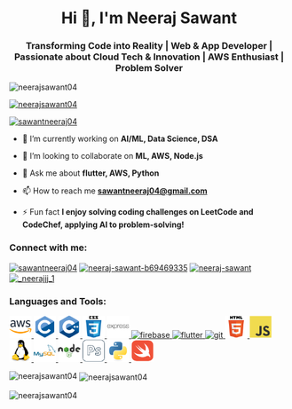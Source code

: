 <h1 align="center">Hi 👋, I'm Neeraj Sawant</h1>
<h3 align="center">Transforming Code into Reality | Web & App Developer | Passionate about Cloud Tech & Innovation | AWS Enthusiast | Problem Solver</h3>

<p align="left"> <img src="https://komarev.com/ghpvc/?username=neerajsawant04&label=Profile%20views&color=0e75b6&style=flat" alt="neerajsawant04" /> </p>

<p align="left"> <a href="https://github.com/ryo-ma/github-profile-trophy"><img src="https://github-profile-trophy.vercel.app/?username=neerajsawant04" alt="neerajsawant04" /></a> </p>

<p align="left"> <a href="https://twitter.com/sawantneeraj04" target="blank"><img src="https://img.shields.io/twitter/follow/sawantneeraj04?logo=twitter&style=for-the-badge" alt="sawantneeraj04" /></a> </p>

- 🔭 I’m currently working on **AI/ML, Data Science, DSA**

- 👯 I’m looking to collaborate on **ML, AWS, Node.js**

- 💬 Ask me about **flutter, AWS, Python**

- 📫 How to reach me **sawantneeraj04@gmail.com**

- ⚡ Fun fact **I enjoy solving coding challenges on LeetCode and CodeChef, applying AI to problem-solving!**

<h3 align="left">Connect with me:</h3>
<p align="left">
<a href="https://twitter.com/sawantneeraj04" target="blank"><img align="center" src="https://raw.githubusercontent.com/rahuldkjain/github-profile-readme-generator/master/src/images/icons/Social/twitter.svg" alt="sawantneeraj04" height="30" width="40" /></a>
<a href="https://linkedin.com/in/neeraj-sawant-b69469335" target="blank"><img align="center" src="https://raw.githubusercontent.com/rahuldkjain/github-profile-readme-generator/master/src/images/icons/Social/linked-in-alt.svg" alt="neeraj-sawant-b69469335" height="30" width="40" /></a>
<a href="https://stackoverflow.com/users/neeraj-sawant" target="blank"><img align="center" src="https://raw.githubusercontent.com/rahuldkjain/github-profile-readme-generator/master/src/images/icons/Social/stack-overflow.svg" alt="neeraj-sawant" height="30" width="40" /></a>
<a href="https://instagram.com/_neerajjj_1" target="blank"><img align="center" src="https://raw.githubusercontent.com/rahuldkjain/github-profile-readme-generator/master/src/images/icons/Social/instagram.svg" alt="_neerajjj_1" height="30" width="40" /></a>


<h3 align="left">Languages and Tools:</h3>
<p align="left"> <a href="https://aws.amazon.com" target="_blank" rel="noreferrer"> <img src="https://raw.githubusercontent.com/devicons/devicon/master/icons/amazonwebservices/amazonwebservices-original-wordmark.svg" alt="aws" width="40" height="40"/> </a> <a href="https://www.cprogramming.com/" target="_blank" rel="noreferrer"> <img src="https://raw.githubusercontent.com/devicons/devicon/master/icons/c/c-original.svg" alt="c" width="40" height="40"/> </a> <a href="https://www.w3schools.com/cpp/" target="_blank" rel="noreferrer"> <img src="https://raw.githubusercontent.com/devicons/devicon/master/icons/cplusplus/cplusplus-original.svg" alt="cplusplus" width="40" height="40"/> </a> <a href="https://www.w3schools.com/css/" target="_blank" rel="noreferrer"> <img src="https://raw.githubusercontent.com/devicons/devicon/master/icons/css3/css3-original-wordmark.svg" alt="css3" width="40" height="40"/> </a> <a href="https://expressjs.com" target="_blank" rel="noreferrer"> <img src="https://raw.githubusercontent.com/devicons/devicon/master/icons/express/express-original-wordmark.svg" alt="express" width="40" height="40"/> </a> <a href="https://firebase.google.com/" target="_blank" rel="noreferrer"> <img src="https://www.vectorlogo.zone/logos/firebase/firebase-icon.svg" alt="firebase" width="40" height="40"/> </a> <a href="https://flutter.dev" target="_blank" rel="noreferrer"> <img src="https://www.vectorlogo.zone/logos/flutterio/flutterio-icon.svg" alt="flutter" width="40" height="40"/> </a> <a href="https://git-scm.com/" target="_blank" rel="noreferrer"> <img src="https://www.vectorlogo.zone/logos/git-scm/git-scm-icon.svg" alt="git" width="40" height="40"/> </a> <a href="https://www.w3.org/html/" target="_blank" rel="noreferrer"> <img src="https://raw.githubusercontent.com/devicons/devicon/master/icons/html5/html5-original-wordmark.svg" alt="html5" width="40" height="40"/> </a> <a href="https://developer.mozilla.org/en-US/docs/Web/JavaScript" target="_blank" rel="noreferrer"> <img src="https://raw.githubusercontent.com/devicons/devicon/master/icons/javascript/javascript-original.svg" alt="javascript" width="40" height="40"/> </a> <a href="https://www.linux.org/" target="_blank" rel="noreferrer"> <img src="https://raw.githubusercontent.com/devicons/devicon/master/icons/linux/linux-original.svg" alt="linux" width="40" height="40"/> </a> <a href="https://www.mysql.com/" target="_blank" rel="noreferrer"> <img src="https://raw.githubusercontent.com/devicons/devicon/master/icons/mysql/mysql-original-wordmark.svg" alt="mysql" width="40" height="40"/> </a> <a href="https://nodejs.org" target="_blank" rel="noreferrer"> <img src="https://raw.githubusercontent.com/devicons/devicon/master/icons/nodejs/nodejs-original-wordmark.svg" alt="nodejs" width="40" height="40"/> </a> <a href="https://www.photoshop.com/en" target="_blank" rel="noreferrer"> <img src="https://raw.githubusercontent.com/devicons/devicon/master/icons/photoshop/photoshop-line.svg" alt="photoshop" width="40" height="40"/> </a> <a href="https://www.python.org" target="_blank" rel="noreferrer"> <img src="https://raw.githubusercontent.com/devicons/devicon/master/icons/python/python-original.svg" alt="python" width="40" height="40"/> </a> <a href="https://developer.apple.com/swift/" target="_blank" rel="noreferrer"> <img src="https://raw.githubusercontent.com/devicons/devicon/master/icons/swift/swift-original.svg" alt="swift" width="40" height="40"/> </a> </p>

<p><img align="left" src="https://github-readme-stats.vercel.app/api/top-langs?username=neerajsawant04&show_icons=true&locale=en&layout=compact" alt="neerajsawant04" /></p>

<p>&nbsp;<img align="center" src="https://github-readme-stats.vercel.app/api?username=neerajsawant04&show_icons=true&locale=en" alt="neerajsawant04" /></p>

<p><img align="center" src="https://github-readme-streak-stats.herokuapp.com/?user=neerajsawant04&" alt="neerajsawant04" /></p>
